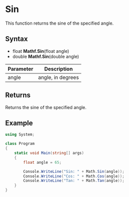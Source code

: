# Sin

This function returns the sine of the specified angle.

## Syntax

- float **Mathf.Sin**(float angle)
- double **Mathf.Sin**(double angle)

| Parameter | Description |
| --- | --- |
| angle | angle, in degrees |

## Returns

Returns the sine of the specified angle.

## Example

```csharp
using System;

class Program
{
    static void Main(string[] args)
    {
        float angle = 65;

        Console.WriteLine("Sin: " + Math.Sin(angle));
        Console.WriteLine("Cos: " + Math.Cos(angle));
        Console.WriteLine("Tan: " + Math.Tan(angle));
    }
}
```